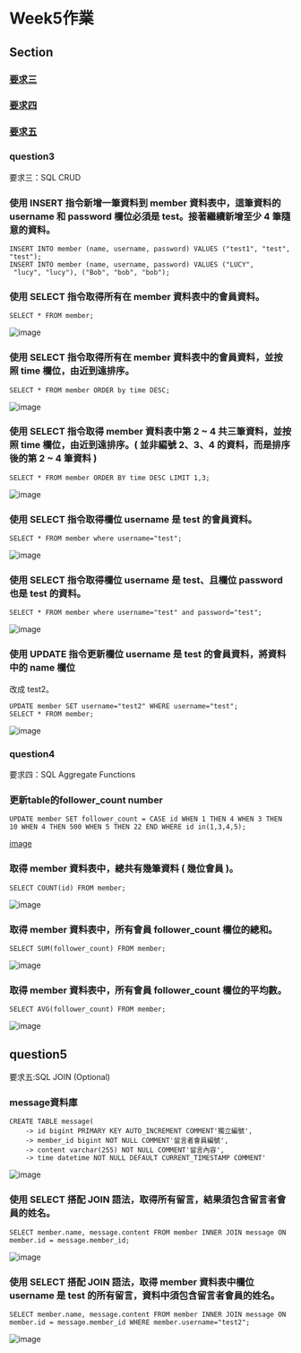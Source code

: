 # Week5作業

## Section
### [要求三](#question3)
### [要求四](#question4)
### [要求五](#question5)

### question3
要求三：SQL CRUD
### 使用 INSERT 指令新增一筆資料到 member 資料表中，這筆資料的 username 和 password 欄位必須是 test。接著繼續新增至少 4 筆隨意的資料。

```mysql
INSERT INTO member (name, username, password) VALUES ("test1", "test", "test");
INSERT INTO member (name, username, password) VALUES ("LUCY",
 "lucy", "lucy"), ("Bob", "bob", "bob");
```

### 使用 SELECT 指令取得所有在 member 資料表中的會員資料。
```mysqql
SELECT * FROM member;
```
![image](https://github.com/Yo7ee/wehelp-assignments/blob/65159405d212fb83ce68f12aaf6dcb16cbf2664e/week5/screenshot/%E6%88%AA%E5%9C%96%202022-01-25%20%E4%B8%8B%E5%8D%883.33.33.png)
### 使用 SELECT 指令取得所有在 member 資料表中的會員資料，並按照 time 欄位，由近到遠排序。
```mysql
SELECT * FROM member ORDER by time DESC;
```
![image](https://github.com/Yo7ee/wehelp-assignments/blob/65159405d212fb83ce68f12aaf6dcb16cbf2664e/week5/screenshot/%E6%88%AA%E5%9C%96%202022-01-25%20%E4%B8%8B%E5%8D%883.53.02.png)

### 使用 SELECT 指令取得 member 資料表中第 2 ~ 4 共三筆資料，並按照 time 欄位，由近到遠排序。( 並非編號 2、3、4 的資料，而是排序後的第 2 ~ 4 筆資料 )
```mysql
SELECT * FROM member ORDER BY time DESC LIMIT 1,3;
```
![image](https://github.com/Yo7ee/wehelp-assignments/blob/65159405d212fb83ce68f12aaf6dcb16cbf2664e/week5/screenshot/%E6%88%AA%E5%9C%96%202022-01-25%20%E4%B8%8B%E5%8D%884.24.37.png)

### 使用 SELECT 指令取得欄位 username 是 test 的會員資料。
```mysql
SELECT * FROM member where username="test";
```
![image](https://github.com/Yo7ee/wehelp-assignments/blob/65159405d212fb83ce68f12aaf6dcb16cbf2664e/week5/screenshot/%E6%88%AA%E5%9C%96%202022-01-25%20%E4%B8%8B%E5%8D%889.51.39.png)

### 使用 SELECT 指令取得欄位 username 是 test、且欄位 password 也是 test 的資料。
```mysql
SELECT * FROM member where username="test" and password="test";
```
![image](https://github.com/Yo7ee/wehelp-assignments/blob/65159405d212fb83ce68f12aaf6dcb16cbf2664e/week5/screenshot/%E6%88%AA%E5%9C%96%202022-01-25%20%E4%B8%8B%E5%8D%889.58.24.png)

### 使用 UPDATE 指令更新欄位 username 是 test 的會員資料，將資料中的 name 欄位
改成 test2。
```mysql
UPDATE member SET username="test2" WHERE username="test";
SELECT * FROM member;
```
![image](https://github.com/Yo7ee/wehelp-assignments/blob/65159405d212fb83ce68f12aaf6dcb16cbf2664e/week5/screenshot/%E6%88%AA%E5%9C%96%202022-01-25%20%E4%B8%8B%E5%8D%8810.05.16.png)

### question4
要求四：SQL Aggregate Functions

### 更新table的follower_count number
```mysql
UPDATE member SET follower_count = CASE id WHEN 1 THEN 4 WHEN 3 THEN 10 WHEN 4 THEN 500 WHEN 5 THEN 22 END WHERE id in(1,3,4,5);
```
[image](https://github.com/Yo7ee/wehelp-assignments/blob/65159405d212fb83ce68f12aaf6dcb16cbf2664e/week5/screenshot/%E6%88%AA%E5%9C%96%202022-01-25%20%E4%B8%8B%E5%8D%8810.39.51.png)

### 取得 member 資料表中，總共有幾筆資料 ( 幾位會員 )。
```mysql
SELECT COUNT(id) FROM member;
```
![image](https://github.com/Yo7ee/wehelp-assignments/blob/65159405d212fb83ce68f12aaf6dcb16cbf2664e/week5/screenshot/%E6%88%AA%E5%9C%96%202022-01-25%20%E4%B8%8B%E5%8D%8810.16.36.png)

### 取得 member 資料表中，所有會員 follower_count 欄位的總和。
```mysql
SELECT SUM(follower_count) FROM member;
```
![image](https://github.com/Yo7ee/wehelp-assignments/blob/65159405d212fb83ce68f12aaf6dcb16cbf2664e/week5/screenshot/%E6%88%AA%E5%9C%96%202022-01-25%20%E4%B8%8B%E5%8D%8810.32.20.png)

### 取得 member 資料表中，所有會員 follower_count 欄位的平均數。
```mysql
SELECT AVG(follower_count) FROM member;
```
![image](https://github.com/Yo7ee/wehelp-assignments/blob/65159405d212fb83ce68f12aaf6dcb16cbf2664e/week5/screenshot/%E6%88%AA%E5%9C%96%202022-01-25%20%E4%B8%8B%E5%8D%8810.31.45.png)


## question5
要求五:SQL JOIN (Optional)

### message資料庫
```mysql
CREATE TABLE message(
    -> id bigint PRIMARY KEY AUTO_INCREMENT COMMENT'獨立編號',
    -> member_id bigint NOT NULL COMMENT'留言者會員編號',
    -> content varchar(255) NOT NULL COMMENT'留言內容',
    -> time datetime NOT NULL DEFAULT CURRENT_TIMESTAMP COMMENT'
```
![image](https://github.com/Yo7ee/wehelp-assignments/blob/65159405d212fb83ce68f12aaf6dcb16cbf2664e/week5/screenshot/%E6%88%AA%E5%9C%96%202022-01-26%20%E4%B8%8A%E5%8D%8810.40.42.png)

### 使用 SELECT 搭配 JOIN 語法，取得所有留言，結果須包含留言者會員的姓名。
```mysql
SELECT member.name, message.content FROM member INNER JOIN message ON member.id = message.member_id;
```
![image](https://github.com/Yo7ee/wehelp-assignments/blob/65159405d212fb83ce68f12aaf6dcb16cbf2664e/week5/screenshot/%E6%88%AA%E5%9C%96%202022-01-26%20%E4%B8%8A%E5%8D%8811.58.02.png)

### 使用 SELECT 搭配 JOIN 語法，取得 member 資料表中欄位 username 是 test 的所有留言，資料中須包含留言者會員的姓名。
```mysql
SELECT member.name, message.content FROM member INNER JOIN message ON member.id = message.member_id WHERE member.username="test2";
```
![image](https://github.com/Yo7ee/wehelp-assignments/blob/65159405d212fb83ce68f12aaf6dcb16cbf2664e/week5/screenshot/%E6%88%AA%E5%9C%96%202022-01-26%20%E4%B8%8B%E5%8D%8812.00.48.png)
